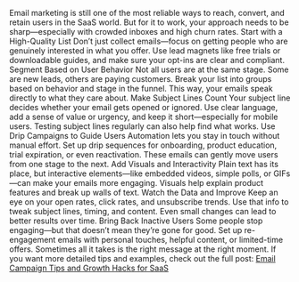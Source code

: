 
Email marketing is still one of the most reliable ways to reach, convert, and retain users in the SaaS world. But for it to work, your approach needs to be sharp—especially with crowded inboxes and high churn rates.
Start with a High-Quality List
Don’t just collect emails—focus on getting people who are genuinely interested in what you offer. Use lead magnets like free trials or downloadable guides, and make sure your opt-ins are clear and compliant.
Segment Based on User Behavior
Not all users are at the same stage. Some are new leads, others are paying customers. Break your list into groups based on behavior and stage in the funnel. This way, your emails speak directly to what they care about.
Make Subject Lines Count
Your subject line decides whether your email gets opened or ignored. Use clear language, add a sense of value or urgency, and keep it short—especially for mobile users. Testing subject lines regularly can also help find what works.
Use Drip Campaigns to Guide Users
Automation lets you stay in touch without manual effort. Set up drip sequences for onboarding, product education, trial expiration, or even reactivation. These emails can gently move users from one stage to the next.
Add Visuals and Interactivity
Plain text has its place, but interactive elements—like embedded videos, simple polls, or GIFs—can make your emails more engaging. Visuals help explain product features and break up walls of text.
Watch the Data and Improve
Keep an eye on your open rates, click rates, and unsubscribe trends. Use that info to tweak subject lines, timing, and content. Even small changes can lead to better results over time.
Bring Back Inactive Users
Some people stop engaging—but that doesn’t mean they’re gone for good. Set up re-engagement emails with personal touches, helpful content, or limited-time offers. Sometimes all it takes is the right message at the right moment.
If you want more detailed tips and examples, check out the full post:
<a href="https://agamitechnologies.com/blog/email-campaign-tips-and-growth-hacks-for-saas">Email Campaign Tips and Growth Hacks for SaaS</a>
